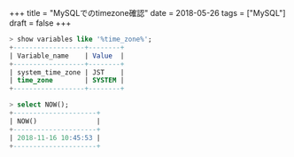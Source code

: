 +++
title = "MySQLでのtimezone確認"
date = 2018-05-26
tags = ["MySQL"]
draft = false
+++


```sql
> show variables like '%time_zone%';
+------------------+--------+
| Variable_name    | Value  |
+------------------+--------+
| system_time_zone | JST    |
| time_zone        | SYSTEM |
+------------------+--------+

> select NOW();
+---------------------+
| NOW()               |
+---------------------+
| 2018-11-16 10:45:53 |
+---------------------+
```
